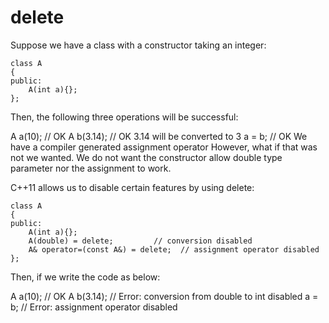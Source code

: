 # delete


Suppose we have a class with a constructor taking an integer:

```
class A
{
public:
    A(int a){};
};
```

Then, the following three operations will be successful:

A a(10);     // OK
A b(3.14);   // OK  3.14 will be converted to 3
a = b;       // OK  We have a compiler generated assignment operator
However, what if that was not we wanted. We do not want the constructor allow double type parameter nor the assignment to work.

C++11 allows us to disable certain features by using delete:

```
class A
{
public:
    A(int a){};
    A(double) = delete;         // conversion disabled
    A& operator=(const A&) = delete;  // assignment operator disabled
};
```

Then, if we write the code as below:

A a(10);     // OK
A b(3.14);   // Error: conversion from double to int disabled
a = b;       // Error: assignment operator disabled
